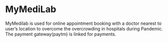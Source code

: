 # MyMediLab
MyMedilab is used for online appointment booking with a doctor nearest to user’s location to overcome the overcrowding in hospitals during Pandemic. The payment gateway(paytm) is linked for payments.
